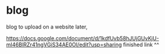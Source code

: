 # blog

blog to upload on a website later, 

https://docs.google.com/document/d/1kdfUvb58hJUjGUvKjU-mI46BlRZr41ngVGiS34AE0OI/edit?usp=sharing
finished link ^^
